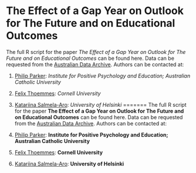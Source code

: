 The Effect of a Gap Year on Outlook for The Future and on Educational Outcomes
========================================================

The full R script for the paper *The Effect of a Gap Year on Outlook for The Future and on Educational Outcomes* can be found here. Data can be requested from the [Australian Data Archive](http://www.ada.edu.au/). Authors can be contacted at:

1. [Philip Parker](philip.parker@acu.edu.au): *Institute for Positive Psychology and Education; Australian Catholic University*
2. [Felix Thoemmes](felix.thoemmes@cornell.edu): *Cornell University*
3. [Katariina Salmela-Aro](katariina.salmela-aro@helsinki.fi): *University of Helsinki*
=======
The full R script for the paper **The Effect of a Gap Year on Outlook for The Future and on Educational Outcomes** can be found here. Data can be requested from the [Australian Data Archive](http://www.ada.edu.au/). Authors can be contacted at:

1. [Philip Parker](philip.parker@acu.edu.au): **Institute for Positive Psychology and Education; Australian Catholic University**
2. [Felix Thoemmes](felix.thoemmes@cornell.edu): **Cornell University**
3. [Katariina Salmela-Aro](katariina.salmela-aro@helsinki.fi): **University of Helsinki**

